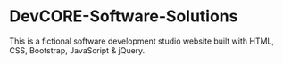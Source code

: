 # DevCORE-Software-Solutions
This is a fictional software development studio website built with HTML, CSS, Bootstrap, JavaScript &amp; jQuery.

